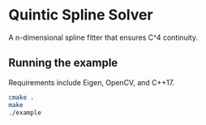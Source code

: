 # Quintic Spline Solver
A n-dimensional spline fitter that ensures C^4 continuity. 

## Running the example
Requirements include Eigen, OpenCV, and C++17.
```bash
cmake .
make
./example
```
